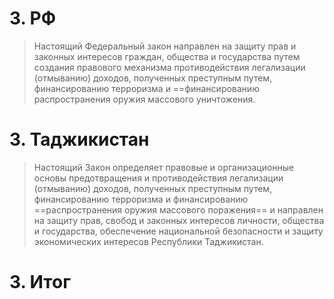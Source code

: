 # 3. РФ
>Настоящий Федеральный закон направлен на защиту прав и законных интересов граждан, общества и государства путем создания правового механизма противодействия легализации (отмыванию) доходов, полученных преступным путем, финансированию терроризма и ==финансированию распространения оружия массового уничтожения.

# 3. Таджикистан

>Настоящий Закон определяет правовые и организационные основы предотвращения и противодействия легализации (отмыванию) доходов, полученных преступным путем, финансированию терроризма и финансированию ==распространения оружия массового поражения== и направлен на защиту прав, свобод и законных интересов личности, общества и государства, обеспечение национальной безопасности и защиту экономических интересов Республики Таджикистан.
# 3. Итог